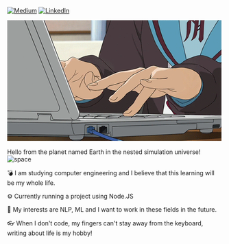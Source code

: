 [![Medium](https://img.shields.io/badge/Medium-yagmurmutluer-green?style=flat-square&logo=medium)](https://medium.com/@yagmurmutluer)
[![LinkedIn](https://img.shields.io/badge/LinkedIn-yagmurmutluer-red?style=flat-square&logo=linkedin)](https://www.linkedin.com/in/yagmur-mutluer/)

![anime writing code](https://github.com/yagmurmutluer9/yagmur-mutluer/blob/master/original.gif)

Hello from the planet named Earth in the nested simulation universe!
 ![space](https://github.com/yagmurmutluer9/yagmurmutluer9/blob/master/mini-graphics-aliens-and-space-166527.gif)  

💣 I am studying computer engineering and I believe that this learning will be my whole life.

⚙ Currently running a project using Node.JS

🌈 My interests are NLP, ML and I want to work in these fields in the future.

👓 When I don't code, my fingers can't stay away from the keyboard, writing about life is my hobby!



